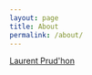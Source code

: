 ```yaml
---
layout: page
title: About
permalink: /about/
---
```


<script type="text/javascript" src="https://platform.linkedin.com/badges/js/profile.js" async="" defer=""></script>

<div class="LI-profile-badge"  data-version="v1" data-size="medium" data-locale="en_US" data-type="horizontal" data-theme="light" data-vanity="laurent-prudhon"><a class="LI-simple-link" href='https://fr.linkedin.com/in/laurent-prudhon?trk=profile-badge'>Laurent Prud'hon</a></div>
